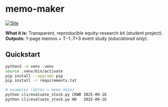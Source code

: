 # memo-maker

[![Site](https://img.shields.io/badge/site-live-brightgreen)](https://bsin-researcher.github.io/memo-maker/)

**What it is:** Transparent, reproducible equity-research kit (student project).  
**Outputs:** 1-page memos + T−1..T+3 event study _(educational only)_.

## Quickstart
```bash
python3 -m venv .venv
source .venv/bin/activate
pip install --upgrade pip
pip install -r requirements.txt

# examples (dates = memo date)
python cli/evaluate_stock.py CRWD 2025-09-16
python cli/evaluate_stock.py HD   2025-09-16
